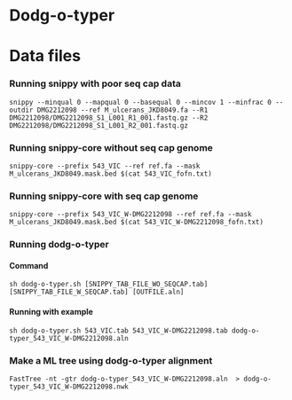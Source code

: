 # Dodg-o-typer

# Data files
  
### Running snippy with poor seq cap data  
```  
snippy --minqual 0 --mapqual 0 --basequal 0 --mincov 1 --minfrac 0 --outdir DMG2212098 --ref M_ulcerans_JKD8049.fa --R1 DMG2212098/DMG2212098_S1_L001_R1_001.fastq.gz --R2 DMG2212098/DMG2212098_S1_L001_R2_001.fastq.gz  
```  
  
### Running snippy-core without seq cap genome  
```  
snippy-core --prefix 543_VIC --ref ref.fa --mask M_ulcerans_JKD8049.mask.bed $(cat 543_VIC_fofn.txt)  
```  
  
### Running snippy-core with seq cap genome 
```  
snippy-core --prefix 543_VIC_W-DMG2212098 --ref ref.fa --mask M_ulcerans_JKD8049.mask.bed $(cat 543_VIC_W-DMG2212098_fofn.txt)  
```  
  
### Running dodg-o-typer 

#### Command  
```  
sh dodg-o-typer.sh [SNIPPY_TAB_FILE_WO_SEQCAP.tab] [SNIPPY_TAB_FILE_W_SEQCAP.tab] [OUTFILE.aln]  
```  
  
#### Running with example
```  
sh dodg-o-typer.sh 543_VIC.tab 543_VIC_W-DMG2212098.tab dodg-o-typer_543_VIC_W-DMG2212098.aln 
```  
  
### Make a ML tree using dodg-o-typer alignment
```  
FastTree -nt -gtr dodg-o-typer_543_VIC_W-DMG2212098.aln  > dodg-o-typer_543_VIC_W-DMG2212098.nwk  
```  

